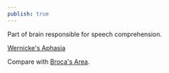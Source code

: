 ```yaml
---
publish: true
---
```

Part of brain responsible for speech comprehension.

[Wernicke's Aphasia](<../Wernicke's Aphasia>)

Compare with [Broca's Area](<../Broca's Area>).
